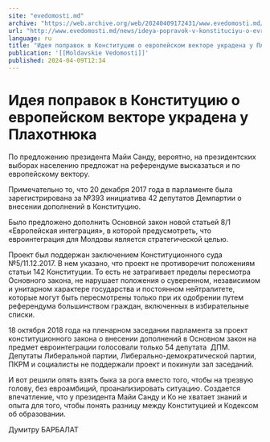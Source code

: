 ```yaml
---
site: "evedomosti.md"
archive: "https://web.archive.org/web/20240409172431/www.evedomosti.md/news/ideya-popravok-v-konstituciyu-o-evropejskom-vektore-ukradena"
url: "http://www.evedomosti.md/news/ideya-popravok-v-konstituciyu-o-evropejskom-vektore-ukradena"
language: ru
title: "Идея поправок в Конституцию о европейском векторе украдена у Плахотнюка"
publication: '[[Moldavskie Vedomosti]]'
published: 2024-04-09T12:34
---
```


# Идея поправок в Конституцию о европейском векторе украдена у Плахотнюка

По предложению президента Майи Санду, вероятно, на президентских выборах населению предложат на референдуме высказаться и по европейскому вектору.

Примечательно то, что 20 декабря 2017 года в парламенте была зарегистрирована за №393 инициатива 42 депутатов Демпартии о внесении дополнений в Конституцию.

Было предложено дополнить Основной закон новой статьей 8/1 «Европейская интеграция», в которой предусмотреть, что евроинтеграция для Молдовы является стратегической целью.

Проект был поддержан заключением Конституционного суда №5/11.12.2017. В нем указано, что проект не противоречит положениям статьи 142 Конституции. То есть не затрагивает пределы пересмотра Основного закона, не нарушает положения о суверенном, независимом и унитарном характере государства и постоянном нейтралитете, которые могут быть пересмотрены только при их одобрении путем референдума большинством граждан, включенных в избирательные списки.

18 октября 2018 года на пленарном заседании парламента за проект конституционного закона о внесении дополнений в Основном закон на предмет евроинтеграции голосовали только 54 депутата  ДПМ. Депутаты Либеральной партии, Либерально-демократической партии, ПКРМ и социалисты не поддержали проект и покинули зал заседаний.

И вот решили опять взять быка за рога вместо того, чтобы на трезвую голову, без евроамбиций, проанализировать ситуацию. Создается впечатление, что у президента Майи Санду и Ко не хватает знаний и опыта для того, чтобы понять разницу между Конституцией и Кодексом об образовании.

Думитру БАРБАЛАТ